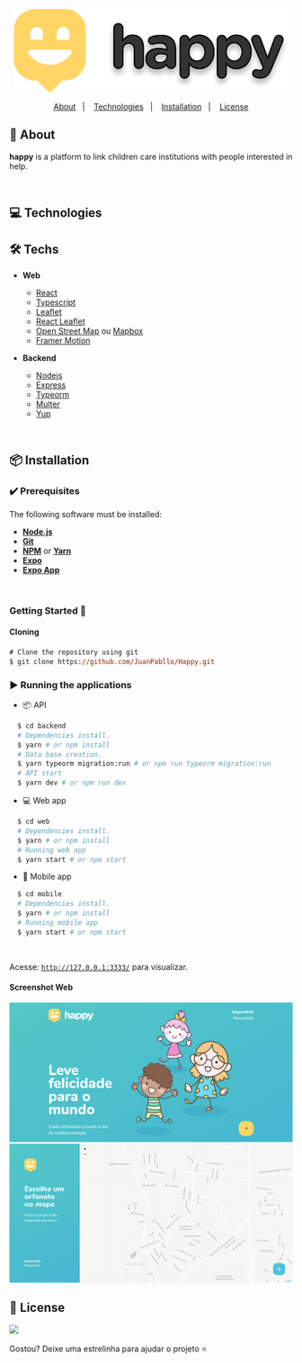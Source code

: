 <div align="center">

![](.Github/images/Logo.svg)

<p align="center">
  <a href="#bookmark-about">About</a>&nbsp;&nbsp;&nbsp;|&nbsp;&nbsp;&nbsp;
  <a href="#computer-technologies">Technologies</a>&nbsp;&nbsp;&nbsp;|&nbsp;&nbsp;&nbsp;
  <a href="#package-installation">Installation</a>&nbsp;&nbsp;&nbsp;|&nbsp;&nbsp;&nbsp;
  <a href="#memo-license">License</a>
</p>

</div>

## :bookmark: About

**happy** is a platform to link children care institutions with people interested in help.

<br>

## :computer: Technologies

## 🛠 Techs

- **Web**

  - [React](https://reactjs.org/)
  - [Typescript](https://www.typescriptlang.org/)
  - [Leaflet](https://leafletjs.com/)
  - [React Leaflet](https://react-leaflet.js.org/)
  - [Open Street Map](https://www.openstreetmap.org/) ou [Mapbox](https://www.mapbox.com/)
  - [Framer Motion](https://www.framer.com/motion/)

- **Backend**
  - [Nodejs](https://nodejs.org/en/)
  - [Express](https://expressjs.com/)
  - [Typeorm](https://typeorm.io/)
  - [Multer](https://github.com/expressjs/multer)
  - [Yup](https://github.com/jquense/yup)

<br>

## :package: Installation

### :heavy_check_mark: **Prerequisites**

The following software must be installed:

- **[Node.js](https://nodejs.org/en/)**
- **[Git](https://git-scm.com/)**
- **[NPM](https://www.npmjs.com/)** or **[Yarn](https://yarnpkg.com/)**
- **[Expo](https://expo.io/)**
- **[Expo App](https://play.google.com/store/apps/details?id=host.exp.exponent)**

<br>

### Getting Started 🚀

#### Cloning

```ps
# Clone the repository using git
$ git clone https://github.com/JuanPabllo/Happy.git
```

### :arrow_forward: **Running the applications**

- :package: API

```sh
  $ cd backend
  # Dependencies install.
  $ yarn # or npm install
  # Data base creation.
  $ yarn typeorm migration:run # or npm run typeorm migration:run
  # API start
  $ yarn dev # or npm run dev
```

- :computer: Web app

```sh
  $ cd web
  # Dependencies install.
  $ yarn # or npm install
  # Running web app
  $ yarn start # or npm start
```

- :iphone: Mobile app

```sh
  $ cd mobile
  # Dependencies install.
  $ yarn # or npm install
  # Running mobile app
  $ yarn start # or npm start
```

<br>

Acesse: [`http://127.0.0.1:3333/`](http://127.0.0.1:3333/) para visualizar.

#### Screenshot Web

![](.Github/images/Web1.png)
![](.Github/images/Web2.png)

## :memo: License

![](https://img.shields.io/github/license/JuanPabllo/Happy)

Gostou? Deixe uma estrelinha para ajudar o projeto ⭐
